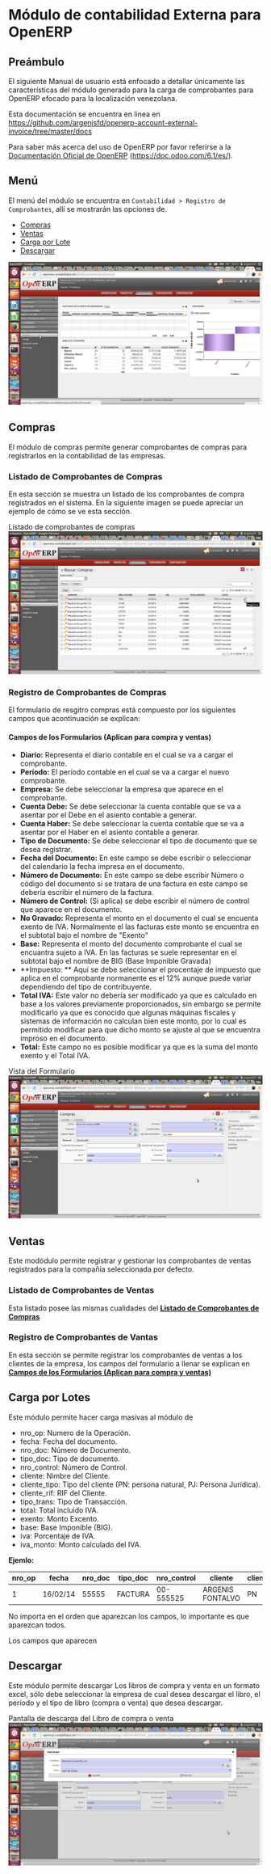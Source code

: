 Módulo de contabilidad Externa para OpenERP
===========================================

Preámbulo
---------

El siguiente Manual de usuario está enfocado a detallar únicamente las características del módulo generado para la carga de comprobantes para OpenERP efocado para la localización venezolana.

Esta documentación se encuentra en linea en <https://github.com/argenisfd/openerp-account-external-invoice/tree/master/docs>

Para saber más acerca del uso de OpenERP por favor referirse a la [Documentación Oficial de OpenERP][1] (https://doc.odoo.com/6.1/es/). 


Menú
------------------------

El menú del módulo se encuentra en `Contabilidad > Registro de Comprobantes`, allí se mostrarán las opciones de.

* [Compras][compras] 
* [Ventas][ventas] 
* [Carga por Lote][carga-por-lotes]
* [Descargar][descargar]

![Menú del Módulo](./docs-assets/menu.png)

Compras
--------


El módulo de compras permite generar comprobantes de compras para registrarlos en la contabilidad de las empresas.


### Listado de Comprobantes de Compras

En esta sección se muestra un listado de los comprobantes de compra registrados en el sistema. En la siguiente imagen se puede apreciar un ejemplo de cómo se ve esta sección.

Listado de comprobantes de compras
![Listado de Comprobantes de Compras](./docs-assets/compras-listado.png)

### Registro de Comprobantes de Compras

El formulario de resgitro compras está compuesto por los siguientes campos que acontinuación se explican:

#### Campos de los Formularios (Aplican para compra y ventas) 


* **Diario:** Representa el diario contable  en el cual se va a cargar el comprobante.
* **Período:** El período contable en el cual se va a cargar el nuevo comprobante.
* **Empresa:** Se debe seleccionar la empresa que aparece en el comprobante.
* **Cuenta Debe:** Se debe seleccionar la cuenta contable que se va a asentar por el Debe en el asiento contable a generar.
* **Cuenta Haber:** Se debe seleccionar la cuenta contable que se va a asentar por el Haber en el asiento contable a generar.
* **Tipo de Documento:** Se debe seleccionar el tipo de documento que se desea registrar.
* **Fecha del Documento:** En este campo se debe escribir o seleccionar del calendario la fecha impresa en el documento.
* **Número de Documento:** En este campo se debe escribir Número o código del documento si se tratara de una factura en este campo se debería escribir el número de la factura.
* **Número de Control:** (Si aplica) se debe escribir el número de control que aparece en el documento.
* **No Gravado:** Representa el monto en el documento el cual se encuenta exento de IVA. Normalmente el las facturas este monto se encuentra en el subtotal bajo el nombre de "Exento"
* **Base:** Representa el monto del documento comprobante el cual se encuantra sujeto a IVA. En las facturas se suele representar en el subtotal bajo el nombre de BIG (Base Imponible Gravada) 
* **Impuesto: ** Aquí se debe seleccionar el procentaje de impuesto que aplica en el comprobante normanente es el 12% aunque puede variar dependiendo del tipo de contribuyente.
* **Total IVA:** Este valor no debería ser modificado ya que es calculado en base a los valores previamente proporcionados, sin embargo se permite modificarlo ya que es conocido que algunas máquinas fiscales y sistemas de información no calculan bien este monto, por lo cual es permitido modificar para que dicho monto se ajuste al que se encuentra improso en el documento.
* **Total:** Este campo no es posible modificar ya que es la suma del monto exento y el Total IVA.

Vista del Formulario ![Formulario](./docs-assets/compras-formulario.png)


Ventas
------

Este modódulo permite registrar y gestionar los comprobantes de ventas registrados para la compañia seleccionada por defecto.


### Listado de Comprobantes de Ventas

Esta listado posee las mismas cualidades del [**Listado de Comprobantes de Compras**][compras-listado]

### Registro de Comprobantes de Vantas

En esta sección se permite registrar los comprobantes de ventas a los clientes de la empresa, los campos del formulario a llenar se explican en [**Campos de los Formularios (Aplican para compra y ventas)**][formulario]


Carga por Lotes
---------------

Este módulo permite hacer carga masivas al módulo de 

* nro_op: Numero de la Operación.
* fecha: Fecha del documento.
* nro_doc: Número de Documento.
* tipo_doc: Tipo de documento.
* nro_control: Número de Control.
* cliente: Nimbre del Cliente.
* cliente_tipo: Tipo del cliente (PN: persona natural, PJ: Persona Jurídica).
* cliente_rif: RIF del Cliente.
* tipo_trans: Tipo de Transacción.
* total: Total incluido IVA.
* exento: Monto Excento.
* base: Base Imponible (BIG).
* iva: Porcentaje de IVA.
* iva_monto: Monto calculado del IVA.

**Ejemlo:**

| nro_op | fecha    | nro_doc | tipo_doc | nro_control | cliente          | cliente_tipo | cliente_rif | tipo_trans   | total | exento | base | iva | iva_monto |
| ------ | -------- | ------- | -------- | ----------- | ---------------- | ------------ | ----------- | ------------ | ----- | ------ | ---- | --- | --------- |
| 1      | 16/02/14 | 55555   | FACTURA  | 00-555525   | ARGENIS FONTALVO | PN           |  V194680976 | 01-REG	      | 5000  | 500    |  0   | 12  | 0         |

No importa en el orden que aparezcan los campos, lo importante es que aparezcan todos.

Los campos que aparecen 


Descargar
----------
Este módulo permite descargar Los libros de compra y venta en un formato excel, sólo debe seleccionar la empresa de cual desea descargar el libro, el período y el tipo de libro (compra o venta) que desea descargar.

Pantalla de descarga del Libro de compra o venta
![Descarga](./docs-assets/descargas.png)




[1]: http://https://doc.odoo.com/6.1/es/  
[formulario]: #campos-de-los-formularios-aplican-para-compra-y-ventas
[compras]: #compras
[ventas]: #ventas
[compras-listado]: #listado-de-comprobantes-de-compras
[carga-por-lotes]: #carga-por-lotes
[descargar]: #descargar